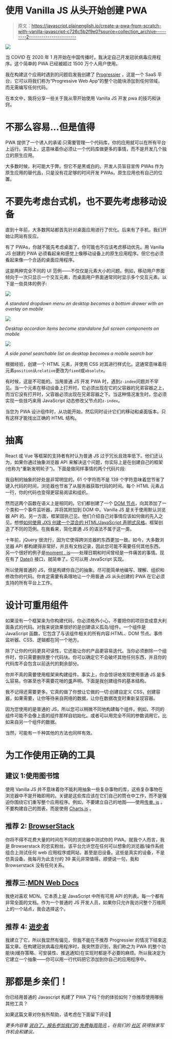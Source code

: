 # 使用 Vanilla JS 从头开始创建 PWA

> 原文：<https://javascript.plainenglish.io/create-a-pwa-from-scratch-with-vanilla-javascript-c726c5b2f9e0?source=collection_archive---------2----------------------->

![](img/f095e5d85be56296cc6fac9d895ee98e.png)

当 COVID 在 2020 年 1 月开始在中国传播时，我决定自己开发冠状病毒应用程序。这个简单的 PWA 已经被超过 1500 万个人用户使用。

我在构建这个应用时遇到的问题启发我创建了 [Progressier](https://progressier.com) ，这是一个 SaaS 平台，它可以将我们称为“Progressive Web App”的整个功能块添加到任何领域，而无需编写任何代码。

在本文中，我将分享一些关于我从零开始使用 Vanilla JS 开发 pwa 的技巧和诀窍。

# 不那么容易…但是值得

PWA 提供了一个诱人的承诺:只需要管理一个代码库，你的应用就可以在所有平台上运行。实际上，这意味着你必须让一个代码库做更多的事情，而不是开发几个独立的原生应用。

大多数时候，利可能大于弊。但它不是黑或白的。开发人员盲目宣传 PWAs 作为原生应用的替代品，只是没有花足够的时间开发 PWAs。原生应用也有自己的位置。

# 不要先考虑台式机，也不要先考虑移动设备

直到十年前，大多数网站都首先针对桌面应用进行了优化。后来有了手机，我们开始让网站有反应。

有了 PWAs，你就不能先考虑桌面了。你可能也不应该考虑移动优先。用 Vanilla JS 创建的 PWA 必须看起来和感觉上像移动设备上的原生应用程序。但它也必须看起来像一个合适的桌面应用程序。

这是两种完全不同的 UI 范例——不仅仅是元素大小的问题。例如，移动用户界面倾向于一次只显示一个交互元素，而桌面用户界面通常同时显示多个交互元素。以下是一些具体的例子:

![](img/12e7c9429f82c40ad4d428581202a297.png)

*A standard dropdown menu on desktop becomes a bottom drawer with an overlay on mobile*

![](img/72199c91d718e39e6b8316baa2effa92.png)

*Desktop accordion items become standalone full screen components on mobile*

![](img/3f6f258debbe57363e63bfb25932ad90.png)

*A side panel searchable list on desktop becomes a mobile search bar*

根据经验，创建一个 HTML 元素，并使用 CSS 对其进行样式化。这通常意味着将元素`position`从`relative`更改为`fixed`或`absolute`。

有时候，这是不可能的。当用普通 JS 开发 PWA 时，遇到`z-index`问题并不罕见。当一个元素在移动设备上打开时，它必须出现在它的父容器的兄弟容器之上，而当它没有打开时，父容器必须出现在兄弟容器之下。当这种情况发生时，您必须实现一些技巧来用 JavaScript 动态修改父节点的`z-index`。

当您为 PWA 设计组件时，从功能开始，然后同时设计它们的移动和桌面版本。只有这样才能找出正确的 HTML 结构。

# 抽离

React 或 Vue 等框架的支持者有时认为普通 JS 过于冗长且效率低下。他们还认为，如果你通过抽象浏览器 API 来解决这个问题，你实际上是在创建自己的框架(也称为“重新发明轮子”)。下面是做同样事情的两个代码片段:

我自制的抽象的好处是非常明显的。61 个字符而不是 139 个字符意味着您节省了键入代码的时间，浏览器也节省了从服务器获取代码的时间。每个 HTML 元素占一行，你的代码也变得更容易阅读和组织。

然而这两个函数在语义上是相同的。它们都创建了一个 [DOM 节点](https://developer.mozilla.org/en-US/docs/Web/API/Node)，向其添加了一个类和一个事件监听器，并将其附加到 DOM 中。Vanilla JS 是关于使用默认浏览器 API 的。另一方面，框架固执己见。他们介绍自己对事情应该如何做的先入之见。想想[如何使用 JXS 创建一个混合的 HTML/JavaScript 声明式风格](https://reactjs.org/docs/introducing-jsx.html)。框架创造了不同的范例。在我看来，简化普通 JS 的语法不属于这一类。

十年前，jQuery 很流行，因为它使得跨浏览器的东西更加一致。如今，大多数浏览器 API 都构建得非常好，并且有文档记录，因此您可能不需要任何其他东西。另一个很好的例子是[moment . js](https://momentjs.com/)——处理日期和时间曾经是一件痛苦的事情。现在有了 [Date()](https://developer.mozilla.org/en-US/docs/Web/JavaScript/Reference/Global_Objects/Date) 接口，就简单了。它可以用 JavaScript 实现。

所以使用普通的 JS，但是构建你自己的抽象。尽可能简单地编写、理解、组织和修改你的代码。你肯定需要有条理地让一个用普通 JS 从头创建的 PWA 在它必须支持的所有平台上工作。

# 设计可重用组件

如果没有一个框架来为你构建代码，你必须格外小心，不要把你的项目变成意大利面条式的代码。对我来说效果很好的是创建语义孤岛/组件。一个组件是 JavaScript 函数，它包含了与该组件相关的所有内容:HTML、DOM 节点、事件监听器、CSS、逻辑都在同一个地方。

除了让你的代码更具可读性，它还能让你的产品更容易迭代。当你必须删除一个组件时，你只需要删除整个代码块。你可以确定它不会破坏其他任何东西，并且你的代码库不会包含以前迭代的剩余部分。

你并不真的需要使用框架来构建组件。事实上，你会惊讶地发现使用普通 JS 是多么容易。你甚至也不需要花哨的[类](https://developer.mozilla.org/en-US/docs/Web/JavaScript/Reference/Statements/class)声明。下面是我创建组件的基本结构。

我不记得还需要更多。它真的做了你想让它做的一切:创建自定义 CSS，创建容器，如果需要，让你等待来自网络的数据，让你在数据改变时重新呈现容器。

因为您使用的是普通的 JS，所以您可以稍微不同地构建每个组件。例如，不同的组件可能不会像上面的组件那样自初始化。或者可以用完全不同的参数调用它，比如来自另一个组件的数据。

当然，可能有一千种其他的方法也同样有效。

# 为工作使用正确的工具

## **建议 1:使用图书馆**

使用 Vanilla JS 并不意味着你不能利用抽象一些复杂事物的库，这些复杂事物在浏览器中不是开箱即用的。关键是这些库应该在它们自己的筒仓中工作，而不是强迫你围绕它们重写整个应用程序。例如，不要建立自己的地图——使用[传单. js](https://leafletjs.com/) 。不要构建自己的图表，而是使用 [Charts.js](https://www.chartjs.org/) 。

## 推荐 2: [BrowserStack](https://www.browserstack.com/)

你将不得不花费大量的时间在不同的浏览器中测试你的 PWA。就我个人而言，我是 Browserstack 的忠实粉丝。该平台允许您在任何可以想象的浏览器/操作系统组合上测试任何 web 应用程序或网站，甚至是旧设备。这些是真实的设备，不是仿真设备。我每月为此支付的 39 美元非常值得。顺便说一句，我和 Browserstack 没有任何关系。

## **推荐三:**[**MDN Web Docs**](https://developer.mozilla.org/en-US/)

我绝对喜欢 MDN。它本质上是 JavaScript 中所有可用 API 的列表。每一个都有非常全面的文档。作为一个普通的 JS 开发人员，如果你只允许我访问整个万维网上的一个站点，我会选择这个。

## **推荐 4:** [**进步者**](https://progressier.com)

我建立了它，所以我显然有偏见，但我不能在不推荐 Progressier 的情况下结束这篇文章。在构建冠状病毒应用程序时，我突然意识到，我们称之为 PWA 的整个功能块(缓存策略、可安装性、推送通知)在实现时都是不必要的麻烦。所以我决定为它建立一个抽象——你可以用一行代码把它添加到你自己的应用程序中。

# 那都是乡亲们！

你已经用普通的 Javascript 构建了 PWA 了吗？你的体验如何？你推荐使用哪些其他工具？

如果这篇文章对你有所帮助，请考虑在下面留下评论🙏

*更多内容看* [*说白了。报名参加我们的*](http://plainenglish.io/) [*免费每周简讯*](http://newsletter.plainenglish.io/) *。在我们的* [*社区*](https://discord.gg/GtDtUAvyhW) *获得独家写作机会和建议。*
